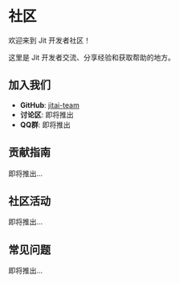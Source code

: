 # 社区

欢迎来到 Jit 开发者社区！

这里是 Jit 开发者交流、分享经验和获取帮助的地方。

## 加入我们

- **GitHub**: [jitai-team](https://github.com/jitai-team)
- **讨论区**: 即将推出
- **QQ群**: 即将推出

## 贡献指南

即将推出...

## 社区活动

即将推出...

## 常见问题

即将推出... 